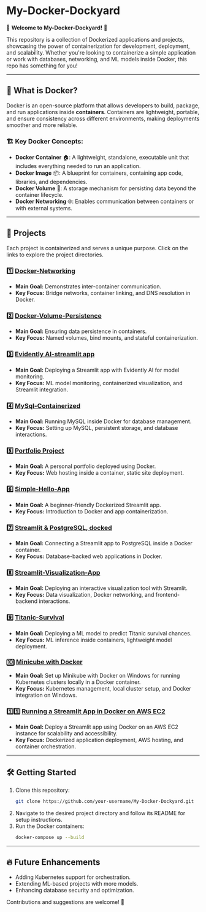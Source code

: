 # My-Docker-Dockyard

🚀 **Welcome to My-Docker-Dockyard!** 🚀

This repository is a collection of Dockerized applications and projects, showcasing the power of containerization for development, deployment, and scalability. Whether you're looking to containerize a simple application or work with databases, networking, and ML models inside Docker, this repo has something for you!

---
## 🐳 What is Docker?
Docker is an open-source platform that allows developers to build, package, and run applications inside **containers**. Containers are lightweight, portable, and ensure consistency across different environments, making deployments smoother and more reliable.

### 🏗️ Key Docker Concepts:
- **Docker Container** 🏠: A lightweight, standalone, executable unit that includes everything needed to run an application.
- **Docker Image** 📦: A blueprint for containers, containing app code, libraries, and dependencies.
- **Docker Volume** 💾: A storage mechanism for persisting data beyond the container lifecycle.
- **Docker Networking** 🌐: Enables communication between containers or with external systems.

---
## 📌 Projects
Each project is containerized and serves a unique purpose. Click on the links to explore the project directories.

### 1️⃣ [Docker-Networking](Docker-Networking/)
- **Main Goal:** Demonstrates inter-container communication.
- **Key Focus:** Bridge networks, container linking, and DNS resolution in Docker.

### 2️⃣ [Docker-Volume-Persistence](Docker-Volume-Persistence/)
- **Main Goal:** Ensuring data persistence in containers.
- **Key Focus:** Named volumes, bind mounts, and stateful containerization.

### 3️⃣ [Evidently AI-streamlit app](Evidently%20AI-streamlit%20app/streamlit-app/)
- **Main Goal:** Deploying a Streamlit app with Evidently AI for model monitoring.
- **Key Focus:** ML model monitoring, containerized visualization, and Streamlit integration.

### 4️⃣ [MySql-Containerized](MySql-Containerized/)
- **Main Goal:** Running MySQL inside Docker for database management.
- **Key Focus:** Setting up MySQL, persistent storage, and database interactions.

### 5️⃣ [Portfolio Project](Portfolio%20Project/)
- **Main Goal:** A personal portfolio deployed using Docker.
- **Key Focus:** Web hosting inside a container, static site deployment.

### 6️⃣ [Simple-Hello-App](Simple-Hello-App/)
- **Main Goal:** A beginner-friendly Dockerized Streamlit app.
- **Key Focus:** Introduction to Docker and app containerization.

### 7️⃣ [Streamlit & PostgreSQL, docked](Streamlit%20%26%20PostgreSQL,%20docked/)
- **Main Goal:** Connecting a Streamlit app to PostgreSQL inside a Docker container.
- **Key Focus:** Database-backed web applications in Docker.

### 8️⃣ [Streamlit-Visualization-App](Streamlit-Visualization-App/)
- **Main Goal:** Deploying an interactive visualization tool with Streamlit.
- **Key Focus:** Data visualization, Docker networking, and frontend-backend interactions.

### 9️⃣ [Titanic-Survival](titanic-survival/)
- **Main Goal:** Deploying a ML model to predict Titanic survival chances.
- **Key Focus:** ML inference inside containers, lightweight model deployment.

### 🔟 [Minicube with Docker](Minicube%20with%20Docker/)
- **Main Goal:** Set up Minikube with Docker on Windows for running Kubernetes clusters locally in a Docker container.
- **Key Focus:** Kubernetes management, local cluster setup, and Docker integration on Windows.

### 1️⃣1️⃣ [Running a Streamlit App in Docker on AWS EC2](Running%20a%20Streamlit%20App%20in%20Docker%20on%20AWS%20EC2/)
- **Main Goal:** Deploy a Streamlit app using Docker on an AWS EC2 instance for scalability and accessibility.
- **Key Focus:** Dockerized application deployment, AWS hosting, and container orchestration.

---
## 🛠️ Getting Started
1. Clone this repository:
   ```bash
   git clone https://github.com/your-username/My-Docker-Dockyard.git
   ```
2. Navigate to the desired project directory and follow its README for setup instructions.
3. Run the Docker containers:
   ```bash
   docker-compose up --build
   ```

---
## 🔥 Future Enhancements
- Adding Kubernetes support for orchestration.
- Extending ML-based projects with more models.
- Enhancing database security and optimization.

Contributions and suggestions are welcome! 🚀
